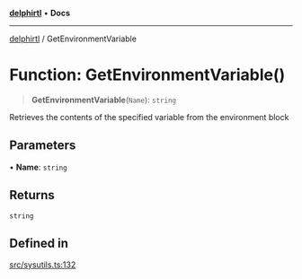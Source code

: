 [**delphirtl**](../README.md) • **Docs**

***

[delphirtl](../globals.md) / GetEnvironmentVariable

# Function: GetEnvironmentVariable()

> **GetEnvironmentVariable**(`Name`): `string`

Retrieves the contents of the specified variable from the environment block

## Parameters

• **Name**: `string`

## Returns

`string`

## Defined in

[src/sysutils.ts:132](https://github.com/chuacw/delphirtl/blob/330aebacf278bc1990fa50cf42ddc34bae1be0d7/src/sysutils.ts#L132)
